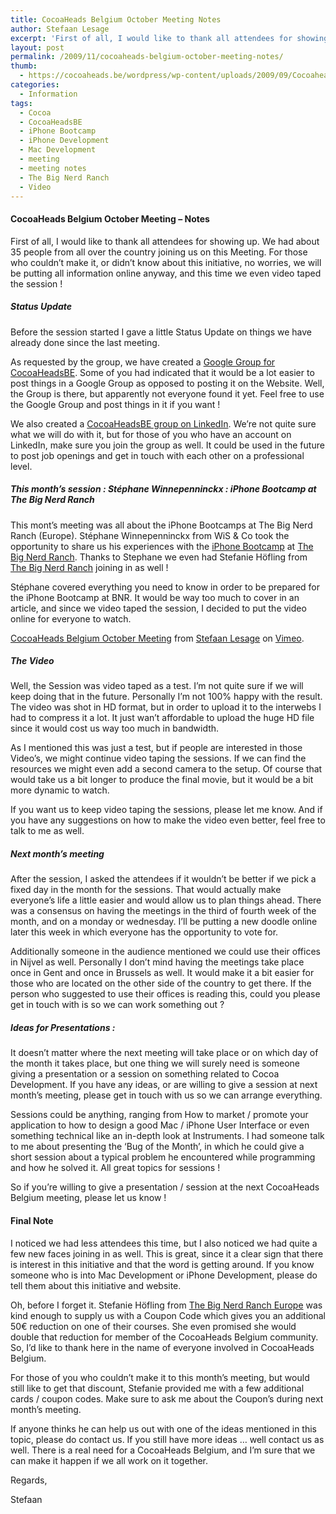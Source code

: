 ```yaml
---
title: CocoaHeads Belgium October Meeting Notes
author: Stefaan Lesage
excerpt: 'First of all, I would like to thank all attendees for showing up and IBBT for allowing us to use there location once more.  This meeting was all about the iPhone Bootcamps at The Big Nerd Ranch.  This time we also video taped the session and the results can be seen in this post.'
layout: post
permalink: /2009/11/cocoaheads-belgium-october-meeting-notes/
thumb:
  - https://cocoaheads.be/wordpress/wp-content/uploads/2009/09/CocoaheadsBE.png
categories:
  - Information
tags:
  - Cocoa
  - CocoaHeadsBE
  - iPhone Bootcamp
  - iPhone Development
  - Mac Development
  - meeting
  - meeting notes
  - The Big Nerd Ranch
  - Video
---
```

#### CocoaHeads Belgium October Meeting &#8211; Notes

First of all, I would like to thank all attendees for showing up. We had about 35 people from all over the country joining us on this Meeting. For those who couldn&#8217;t make it, or didn&#8217;t know about this initiative, no worries, we will be putting all information online anyway, and this time we even video taped the session !

##### Status Update

Before the session started I gave a little Status Update on things we have already done since the last meeting. 

As requested by the group, we have created a [Google Group for CocoaHeadsBE][1]. Some of you had indicated that it would be a lot easier to post things in a Google Group as opposed to posting it on the Website. Well, the Group is there, but apparently not everyone found it yet. Feel free to use the Google Group and post things in it if you want !

We also created a [CocoaHeadsBE group on LinkedIn][2]. We&#8217;re not quite sure what we will do with it, but for those of you who have an account on LinkedIn, make sure you join the group as well. It could be used in the future to post job openings and get in touch with each other on a professional level.

##### This month&#8217;s session : Stéphane Winnepenninckx : iPhone Bootcamp at The Big Nerd Ranch

This mont&#8217;s meeting was all about the iPhone Bootcamps at The Big Nerd Ranch (Europe). Stéphane Winnepenninckx from WiS & Co took the opportunity to share us his experiences with the [iPhone Bootcamp][3] at [The Big Nerd Ranch][4]. Thanks to Stephane we even had Stefanie Höfling from [The Big Nerd Ranch][5] joining in as well !

Stéphane covered everything you need to know in order to be prepared for the iPhone Bootcamp at BNR. It would be way too much to cover in an article, and since we video taped the session, I decided to put the video online for everyone to watch.

[CocoaHeads Belgium October Meeting][6] from [Stefaan Lesage][7] on [Vimeo][8].

##### The Video

Well, the Session was video taped as a test. I&#8217;m not quite sure if we will keep doing that in the future. Personally I&#8217;m not 100% happy with the result. The video was shot in HD format, but in order to upload it to the interwebs I had to compress it a lot. It just wan&#8217;t affordable to upload the huge HD file since it would cost us way too much in bandwidth.

As I mentioned this was just a test, but if people are interested in those Video&#8217;s, we might continue video taping the sessions. If we can find the resources we might even add a second camera to the setup. Of course that would take us a bit longer to produce the final movie, but it would be a bit more dynamic to watch.

If you want us to keep video taping the sessions, please let me know. And if you have any suggestions on how to make the video even better, feel free to talk to me as well.

##### Next month&#8217;s meeting

After the session, I asked the attendees if it wouldn&#8217;t be better if we pick a fixed day in the month for the sessions. That would actually make everyone&#8217;s life a little easier and would allow us to plan things ahead. There was a consensus on having the meetings in the third of fourth week of the month, and on a monday or wednesday. I&#8217;ll be putting a new doodle online later this week in which everyone has the opportunity to vote for.

Additionally someone in the audience mentioned we could use their offices in Nijvel as well. Personally I don&#8217;t mind having the meetings take place once in Gent and once in Brussels as well. It would make it a bit easier for those who are located on the other side of the country to get there. If the person who suggested to use their offices is reading this, could you please get in touch with is so we can work something out ?

##### Ideas for Presentations :

It doesn&#8217;t matter where the next meeting will take place or on which day of the month it takes place, but one thing we will surely need is someone giving a presentation or a session on something related to Cocoa Development. If you have any ideas, or are willing to give a session at next month&#8217;s meeting, please get in touch with us so we can arrange everything.

Sessions could be anything, ranging from How to market / promote your application to how to design a good Mac / iPhone User Interface or even something technical like an in-depth look at Instruments. I had someone talk to me about presenting the &#8216;Bug of the Month&#8217;, in which he could give a short session about a typical problem he encountered while programming and how he solved it. All great topics for sessions !

So if you&#8217;re willing to give a presentation / session at the next CocoaHeads Belgium meeting, please let us know !

#### Final Note

I noticed we had less attendees this time, but I also noticed we had quite a few new faces joining in as well. This is great, since it a clear sign that there is interest in this initiative and that the word is getting around. If you know someone who is into Mac Development or iPhone Development, please do tell them about this initiative and website.

Oh, before I forget it. Stefanie Höfling from [The Big Nerd Ranch Europe][5] was kind enough to supply us with a Coupon Code which gives you an additional 50€ reduction on one of their courses. She even promised she would double that reduction for member of the CocoaHeads Belgium community. So, I&#8217;d like to thank here in the name of everyone involved in CocoaHeads Belgium.

For those of you who couldn&#8217;t make it to this month&#8217;s meeting, but would still like to get that discount, Stefanie provided me with a few additional cards / coupon codes. Make sure to ask me about the Coupon&#8217;s during next month&#8217;s meeting.

If anyone thinks he can help us out with one of the ideas mentioned in this topic, please do contact us. If you still have more ideas &#8230; well contact us as well. There is a real need for a CocoaHeads Belgium, and I&#8217;m sure that we can make it happen if we all work on it together.

Regards,

Stefaan

 [1]: http://groups.google.com/group/cocoaheadsbe
 [2]: http://www.linkedin.com/groups?gid=2342382&trk=hb_side_g
 [3]: http://www.bignerdranch.com/classes/beginning_iphone.shtml
 [4]: http://www.bignerdranch.com/
 [5]: http://www.dreamteam-events.com/bnr/
 [6]: http://vimeo.com/7375431
 [7]: http://vimeo.com/user723165
 [8]: http://vimeo.com